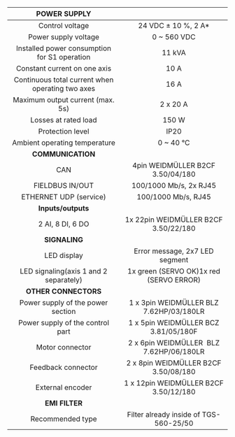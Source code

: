 | **POWER SUPPLY** |   |
| :---: | :---: |
| Control voltage | 24 VDC ± 10 %, 2 A* |
| Power supply voltage | 0 ~ 560 VDC |
| Installed power consumption for S1 operation | 11 kVA |
| Constant current on one axis | 10 A |
| Continuous total current when operating two axes | 16 A |
| Maximum output current (max. 5s) | 2 x 20 A |
| Losses at rated load | 150 W |
| Protection level | IP20 |
| Ambient operating temperature | 0 ~ 40 °C |
| **COMMUNICATION** |   |
| CAN | 4pin WEIDMÜLLER  B2CF 3.50/04/180 |
| FIELDBUS IN/OUT | 100/1000 Mb/s, 2x RJ45 |
| ETHERNET UDP (service) | 100/1000 Mb/s, RJ45 |
| **Inputs/outputs** |   |
| 2 AI, 8 DI, 6 DO | 1x 22pin WEIDMÜLLER  B2CF 3.50/22/180 |
| **SIGNALING** |   |
| LED display | Error message, 2x7 LED segment |
| LED signaling(axis 1 and 2 separately) | 1x green (SERVO OK)1x red (SERVO ERROR) |
| **OTHER CONNECTORS** |   |
| Power supply of the power section | 1 x 3pin WEIDMÜLLER BLZ 7.62HP/03/180LR |
| Power supply of the control part | 1 x 5pin WEIDMÜLLER BCZ 3.81/05/180F |
| Motor connector | 2 x 6pin WEIDMÜLLER  BLZ 7.62HP/06/180LR |
| Feedback connector | 2 x 8pin WEIDMÜLLER B2CF 3.50/08/180 |
| External encoder | 1 x 12pin WEIDMÜLLER B2CF 3.50/12/180 |
| **EMI FILTER** |
| Recommended type | Filter already inside of TGS-560-25/50 |
